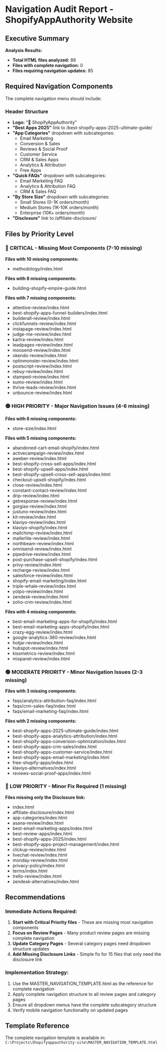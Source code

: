 # Navigation Audit Report - ShopifyAppAuthority Website

## Executive Summary

**Analysis Results:**
- **Total HTML files analyzed:** 86
- **Files with complete navigation:** 0
- **Files requiring navigation updates:** 85

## Required Navigation Components

The complete navigation menu should include:

### Header Structure
- **Logo:** "🚀 ShopifyAppAuthority"
- **"Best Apps 2025"** link to /best-shopify-apps-2025-ultimate-guide/
- **"App Categories"** dropdown with subcategories:
  - Email Marketing
  - Conversion & Sales
  - Reviews & Social Proof
  - Customer Service
  - CRM & Sales Apps
  - Analytics & Attribution
  - Free Apps
- **"Quick FAQs"** dropdown with subcategories:
  - Email Marketing FAQ
  - Analytics & Attribution FAQ
  - CRM & Sales FAQ
- **"By Store Size"** dropdown with subcategories:
  - Small Stores (0-1K orders/month)
  - Medium Stores (1K-10K orders/month)
  - Enterprise (10K+ orders/month)
- **"Disclosure"** link to /affiliate-disclosure/

## Files by Priority Level

### 🔴 CRITICAL - Missing Most Components (7-10 missing)

**Files with 10 missing components:**
- methodology/index.html

**Files with 8 missing components:**
- building-shopify-empire-guide.html

**Files with 7 missing components:**
- attentive-review/index.html
- best-shopify-apps-funnel-builders/index.html
- builderall-review/index.html
- clickfunnels-review/index.html
- instapage-review/index.html
- judge-me-review/index.html
- kartra-review/index.html
- leadpages-review/index.html
- moosend-review/index.html
- okendo-review/index.html
- optinmonster-review/index.html
- postscript-review/index.html
- rebuy-review/index.html
- stamped-review/index.html
- sumo-review/index.html
- thrive-leads-review/index.html
- unbounce-review/index.html

### 🟡 HIGH PRIORITY - Major Navigation Issues (4-6 missing)

**Files with 6 missing components:**
- store-size/index.html

**Files with 5 missing components:**
- abandoned-cart-email-shopify/index.html
- activecampaign-review/index.html
- aweber-review/index.html
- best-shopify-cross-sell-apps/index.html
- best-shopify-upsell-apps/index.html
- best-shopify-upsell-cross-sell-apps/index.html
- checkout-upsell-shopify/index.html
- close-review/index.html
- constant-contact-review/index.html
- drip-review/index.html
- getresponse-review/index.html
- gorgias-review/index.html
- justuno-review/index.html
- kit-review/index.html
- klaviyo-review/index.html
- klaviyo-shopify/index.html
- mailchimp-review/index.html
- mailerlite-review/index.html
- northbeam-review/index.html
- omnisend-review/index.html
- pipedrive-review/index.html
- post-purchase-upsell-shopify/index.html
- privy-review/index.html
- recharge-review/index.html
- salesforce-review/index.html
- shopify-email-marketing/index.html
- triple-whale-review/index.html
- yotpo-review/index.html
- zendesk-review/index.html
- zoho-crm-review/index.html

**Files with 4 missing components:**
- best-email-marketing-apps-for-shopify/index.html
- best-email-marketing-apps-shopify/index.html
- crazy-egg-review/index.html
- google-analytics-360-review/index.html
- hotjar-review/index.html
- hubspot-review/index.html
- kissmetrics-review/index.html
- mixpanel-review/index.html

### 🟢 MODERATE PRIORITY - Minor Navigation Issues (2-3 missing)

**Files with 3 missing components:**
- faqs/analytics-attribution-faq/index.html
- faqs/crm-sales-faq/index.html
- faqs/email-marketing-faq/index.html

**Files with 2 missing components:**
- best-shopify-apps-2025-ultimate-guide/index.html
- best-shopify-apps-analytics-attribution/index.html
- best-shopify-apps-conversion-optimization/index.html
- best-shopify-apps-crm-sales/index.html
- best-shopify-apps-customer-service/index.html
- best-shopify-apps-email-marketing/index.html
- free-shopify-apps/index.html
- klaviyo-alternatives/index.html
- reviews-social-proof-apps/index.html

### 🔵 LOW PRIORITY - Minor Fix Required (1 missing)

**Files missing only the Disclosure link:**
- index.html
- affiliate-disclosure/index.html
- app-categories/index.html
- asana-review/index.html
- best-email-marketing-apps/index.html
- best-review-apps/index.html
- best-shopify-apps-2025/index.html
- best-shopify-apps-project-management/index.html
- clickup-review/index.html
- livechat-review/index.html
- monday-review/index.html
- privacy-policy/index.html
- terms/index.html
- trello-review/index.html
- zendesk-alternatives/index.html

## Recommendations

### Immediate Actions Required:
1. **Start with Critical Priority files** - These are missing most navigation components
2. **Focus on Review Pages** - Many product review pages are missing complete navigation
3. **Update Category Pages** - Several category pages need dropdown structure updates
4. **Add Missing Disclosure Links** - Simple fix for 15 files that only need the disclosure link

### Implementation Strategy:
1. Use the MASTER_NAVIGATION_TEMPLATE.html as the reference for complete navigation
2. Apply complete navigation structure to all review pages and category pages
3. Ensure all dropdown menus have the complete subcategory structure
4. Verify mobile navigation functionality on updated pages

## Template Reference
The complete navigation template is available in:
`C:\Projects\Shopifyappauthority-site\MASTER_NAVIGATION_TEMPLATE.html`